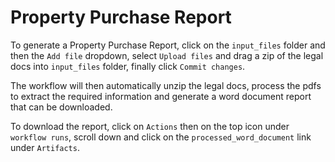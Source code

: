 # Property Purchase Report

To generate a Property Purchase Report, click on the `input_files` folder and then the `Add file` dropdown, select `Upload files` and drag a zip of the legal docs into `input_files` folder, finally click `Commit changes`.

The workflow will then automatically unzip the legal docs, process the pdfs to extract the required information and generate a word document report that can be downloaded.

To download the report, click on `Actions` then on the top icon under `workflow runs`, scroll down and click on the `processed_word_document` link under `Artifacts`.
